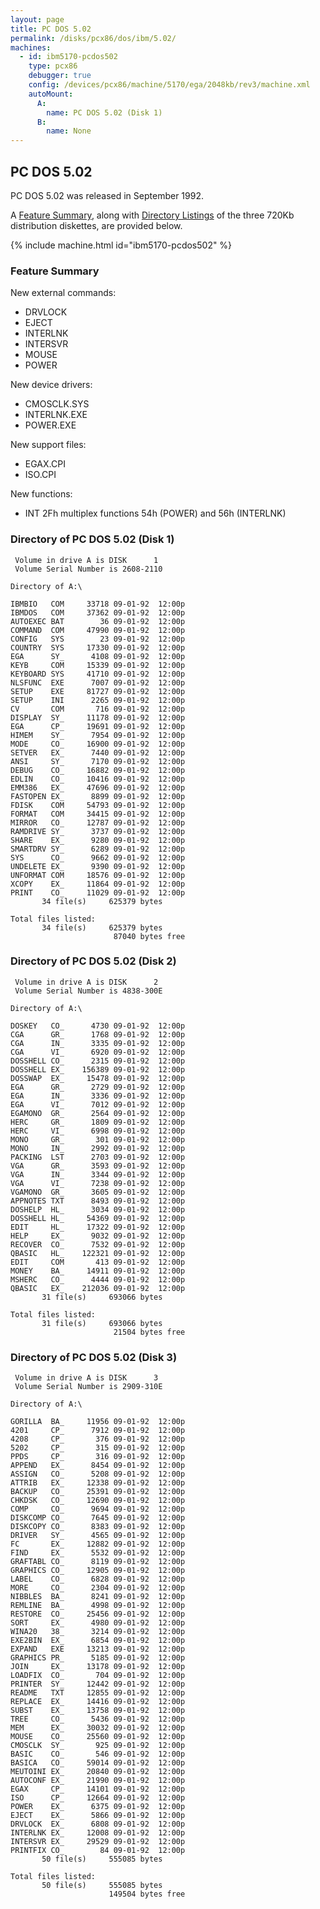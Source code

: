 ```yaml
---
layout: page
title: PC DOS 5.02
permalink: /disks/pcx86/dos/ibm/5.02/
machines:
  - id: ibm5170-pcdos502
    type: pcx86
    debugger: true
    config: /devices/pcx86/machine/5170/ega/2048kb/rev3/machine.xml
    autoMount:
      A:
        name: PC DOS 5.02 (Disk 1)
      B:
        name: None
---
```


PC DOS 5.02
-----------

PC DOS 5.02 was released in September 1992.

A [Feature Summary](#feature-summary), along with [Directory Listings](#directory-of-pc-dos-502-disk-1) of the three
720Kb distribution diskettes, are provided below.

{% include machine.html id="ibm5170-pcdos502" %}

### Feature Summary

New external commands:

- DRVLOCK
- EJECT
- INTERLNK
- INTERSVR
- MOUSE
- POWER

New device drivers:

- CMOSCLK.SYS
- INTERLNK.EXE
- POWER.EXE

New support files:

- EGAX.CPI
- ISO.CPI

New functions:

- INT 2Fh multiplex functions 54h (POWER) and 56h (INTERLNK)

### Directory of PC DOS 5.02 (Disk 1)

	 Volume in drive A is DISK      1
	 Volume Serial Number is 2608-2110

	Directory of A:\

	IBMBIO   COM     33718 09-01-92  12:00p
	IBMDOS   COM     37362 09-01-92  12:00p
	AUTOEXEC BAT        36 09-01-92  12:00p
	COMMAND  COM     47990 09-01-92  12:00p
	CONFIG   SYS        23 09-01-92  12:00p
	COUNTRY  SYS     17330 09-01-92  12:00p
	EGA      SY_      4108 09-01-92  12:00p
	KEYB     COM     15339 09-01-92  12:00p
	KEYBOARD SYS     41710 09-01-92  12:00p
	NLSFUNC  EXE      7007 09-01-92  12:00p
	SETUP    EXE     81727 09-01-92  12:00p
	SETUP    INI      2265 09-01-92  12:00p
	CV       COM       716 09-01-92  12:00p
	DISPLAY  SY_     11178 09-01-92  12:00p
	EGA      CP_     19691 09-01-92  12:00p
	HIMEM    SY_      7954 09-01-92  12:00p
	MODE     CO_     16900 09-01-92  12:00p
	SETVER   EX_      7440 09-01-92  12:00p
	ANSI     SY_      7170 09-01-92  12:00p
	DEBUG    CO_     16882 09-01-92  12:00p
	EDLIN    CO_     10416 09-01-92  12:00p
	EMM386   EX_     47696 09-01-92  12:00p
	FASTOPEN EX_      8899 09-01-92  12:00p
	FDISK    COM     54793 09-01-92  12:00p
	FORMAT   COM     34415 09-01-92  12:00p
	MIRROR   CO_     12787 09-01-92  12:00p
	RAMDRIVE SY_      3737 09-01-92  12:00p
	SHARE    EX_      9280 09-01-92  12:00p
	SMARTDRV SY_      6289 09-01-92  12:00p
	SYS      CO_      9662 09-01-92  12:00p
	UNDELETE EX_      9390 09-01-92  12:00p
	UNFORMAT COM     18576 09-01-92  12:00p
	XCOPY    EX_     11864 09-01-92  12:00p
	PRINT    CO_     11029 09-01-92  12:00p
	       34 file(s)     625379 bytes

	Total files listed:
	       34 file(s)     625379 bytes
	                       87040 bytes free

### Directory of PC DOS 5.02 (Disk 2)

	 Volume in drive A is DISK      2
	 Volume Serial Number is 4838-300E

	Directory of A:\

	DOSKEY   CO_      4730 09-01-92  12:00p
	CGA      GR_      1768 09-01-92  12:00p
	CGA      IN_      3335 09-01-92  12:00p
	CGA      VI_      6920 09-01-92  12:00p
	DOSSHELL CO_      2315 09-01-92  12:00p
	DOSSHELL EX_    156389 09-01-92  12:00p
	DOSSWAP  EX_     15478 09-01-92  12:00p
	EGA      GR_      2729 09-01-92  12:00p
	EGA      IN_      3336 09-01-92  12:00p
	EGA      VI_      7012 09-01-92  12:00p
	EGAMONO  GR_      2564 09-01-92  12:00p
	HERC     GR_      1809 09-01-92  12:00p
	HERC     VI_      6998 09-01-92  12:00p
	MONO     GR_       301 09-01-92  12:00p
	MONO     IN_      2992 09-01-92  12:00p
	PACKING  LST      2703 09-01-92  12:00p
	VGA      GR_      3593 09-01-92  12:00p
	VGA      IN_      3344 09-01-92  12:00p
	VGA      VI_      7238 09-01-92  12:00p
	VGAMONO  GR_      3605 09-01-92  12:00p
	APPNOTES TXT      8493 09-01-92  12:00p
	DOSHELP  HL_      3034 09-01-92  12:00p
	DOSSHELL HL_     54369 09-01-92  12:00p
	EDIT     HL_     17322 09-01-92  12:00p
	HELP     EX_      9032 09-01-92  12:00p
	RECOVER  CO_      7532 09-01-92  12:00p
	QBASIC   HL_    122321 09-01-92  12:00p
	EDIT     COM       413 09-01-92  12:00p
	MONEY    BA_     14911 09-01-92  12:00p
	MSHERC   CO_      4444 09-01-92  12:00p
	QBASIC   EX_    212036 09-01-92  12:00p
	       31 file(s)     693066 bytes

	Total files listed:
	       31 file(s)     693066 bytes
	                       21504 bytes free

### Directory of PC DOS 5.02 (Disk 3)

	 Volume in drive A is DISK      3
	 Volume Serial Number is 2909-310E

	Directory of A:\

	GORILLA  BA_     11956 09-01-92  12:00p
	4201     CP_      7912 09-01-92  12:00p
	4208     CP_       376 09-01-92  12:00p
	5202     CP_       315 09-01-92  12:00p
	PPDS     CP_       316 09-01-92  12:00p
	APPEND   EX_      8454 09-01-92  12:00p
	ASSIGN   CO_      5208 09-01-92  12:00p
	ATTRIB   EX_     12338 09-01-92  12:00p
	BACKUP   CO_     25391 09-01-92  12:00p
	CHKDSK   CO_     12690 09-01-92  12:00p
	COMP     CO_      9694 09-01-92  12:00p
	DISKCOMP CO_      7645 09-01-92  12:00p
	DISKCOPY CO_      8383 09-01-92  12:00p
	DRIVER   SY_      4565 09-01-92  12:00p
	FC       EX_     12882 09-01-92  12:00p
	FIND     EX_      5532 09-01-92  12:00p
	GRAFTABL CO_      8119 09-01-92  12:00p
	GRAPHICS CO_     12905 09-01-92  12:00p
	LABEL    CO_      6828 09-01-92  12:00p
	MORE     CO_      2304 09-01-92  12:00p
	NIBBLES  BA_      8241 09-01-92  12:00p
	REMLINE  BA_      4998 09-01-92  12:00p
	RESTORE  CO_     25456 09-01-92  12:00p
	SORT     EX_      4980 09-01-92  12:00p
	WINA20   38_      3214 09-01-92  12:00p
	EXE2BIN  EX_      6854 09-01-92  12:00p
	EXPAND   EXE     13213 09-01-92  12:00p
	GRAPHICS PR_      5185 09-01-92  12:00p
	JOIN     EX_     13178 09-01-92  12:00p
	LOADFIX  CO_       704 09-01-92  12:00p
	PRINTER  SY_     12442 09-01-92  12:00p
	README   TXT     12855 09-01-92  12:00p
	REPLACE  EX_     14416 09-01-92  12:00p
	SUBST    EX_     13758 09-01-92  12:00p
	TREE     CO_      5436 09-01-92  12:00p
	MEM      EX_     30032 09-01-92  12:00p
	MOUSE    CO_     25560 09-01-92  12:00p
	CMOSCLK  SY_       925 09-01-92  12:00p
	BASIC    CO_       546 09-01-92  12:00p
	BASICA   CO_     59014 09-01-92  12:00p
	MEUTOINI EX_     20840 09-01-92  12:00p
	AUTOCONF EX_     21990 09-01-92  12:00p
	EGAX     CP_     14101 09-01-92  12:00p
	ISO      CP_     12664 09-01-92  12:00p
	POWER    EX_      6375 09-01-92  12:00p
	EJECT    EX_      5866 09-01-92  12:00p
	DRVLOCK  EX_      6808 09-01-92  12:00p
	INTERLNK EX_     12008 09-01-92  12:00p
	INTERSVR EX_     29529 09-01-92  12:00p
	PRINTFIX CO_        84 09-01-92  12:00p
	       50 file(s)     555085 bytes

	Total files listed:
	       50 file(s)     555085 bytes
	                      149504 bytes free

